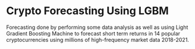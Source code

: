 # Crypto Forecasting Using LGBM
 Forecasting done by performing some data analysis as well as using Light Gradient Boosting Machine to forecast short term returns in 14 popular cryptocurrencies using millions of high-frequency market data 2018-2021.
